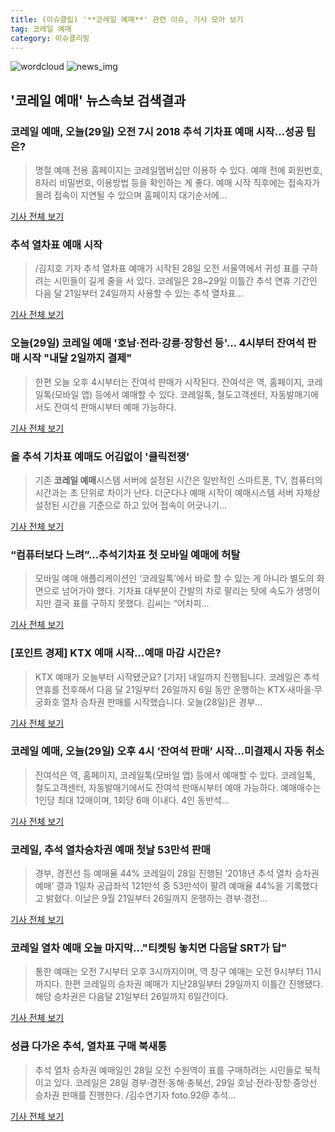 ```yaml
---
title: (이슈클립) '**코레일 예매**' 관련 이슈, 기사 모아 보기
tag: 코레일 예매
category: 이슈클리핑
---
```

![wordcloud](https://s3.ap-northeast-2.amazonaws.com/lyrics101-wordcloud/2018-08-29-1535491105.png)
![news_img](https://user-images.githubusercontent.com/42597476/44507050-1206f400-a6e4-11e8-8d98-7ffbfebb353f.png)
## **'**코레일 예매**'** 뉴스속보 검색결과
### **코레일 예매**, 오늘(29일) 오전 7시 2018 추석 기차표 예매 시작…성공 팁은?

>명절 예매 전용 홈페이지는 코레일멤버십만 이용하 수 있다. 예매 전에 회원번호, 8자리 비밀번호, 이용방법 등을 확인하는 게 좋다. 예매 시작 직후에는 접속자가 몰려 접속이 지연될 수 있으며 홈페이지 대기순서에...

<a href="http://www.kookje.co.kr/news2011/asp/newsbody.asp?code=0300&key=20180829.99099013085" target="_blank">기사 전체 보기</a>

### 추석 열차표 예매 시작

>/김지호 기자 추석 열차표 예매가 시작된 28일 오전 서울역에서 귀성 표를 구하려는 시민들이 길게 줄을 서 있다. 코레일은 28~29일 이틀간 추석 연휴 기간인 다음 달 21일부터 24일까지 사용할 수 있는 추석 열차표...

<a href="http://news.chosun.com/site/data/html_dir/2018/08/29/2018082900144.html?utm_source=naver&utm_medium=original&utm_campaign=news" target="_blank">기사 전체 보기</a>

### 오늘(29일) **코레일 예매** '호남·전라·강릉·장항선 등'… 4시부터 잔여석 판매 시작 "내달 2일까지 결제"

>한편 오늘 오후 4시부터는 잔여석 판매가 시작된다. 잔여석은 역, 홈페이지, 코레일톡(모바일 앱) 등에서 예매할 수 있다. 코레일톡, 철도고객센터, 자동발매기에서도 잔여석 판매시부터 예매 가능하다.

<a href="http://www.topdaily.kr/news/articleView.html?idxno=55022" target="_blank">기사 전체 보기</a>

### 올 추석 기차표 예매도 어김없이 '클릭전쟁'

>기존 **코레일 예매**시스템 서버에 설정된 시간은 일반적인 스마트폰, TV, 컴퓨터의 시간과는 초 단위로 차이가 난다. 더군다나 예매 시작이 예매시스템 서버 자체상 설정된 시간을 기준으로 하고 있어 접속이 어긋나기...

<a href="http://www.kbmaeil.com/news/articleView.html?idxno=453689" target="_blank">기사 전체 보기</a>

### “컴퓨터보다 느려”…추석기차표 첫 모바일 예매에 허탈

>모바일 예매 애플리케이션인 ‘코레일톡’에서 바로 할 수 있는 게 아니라 별도의 화면으로 넘어가야 했다. 기차표 대부분이 간발의 차로 팔리는 탓에 속도가 생명이지만 결국 표를 구하지 못했다. 김씨는 “어차피...

<a href="http://www.seoul.co.kr/news/newsView.php?id=20180829013016&wlog_tag3=naver" target="_blank">기사 전체 보기</a>

### [포인트 경제] KTX 예매 시작…예매 마감 시간은?

>KTX 예매가 오늘부터 시작됐군요? [기자] 내일까지 진행됩니다. 코레일은 추석 연휴를 전후해서 다음 달 21일부터 26일까지 6일 동안 운행하는 KTX·새마을·무궁화호 열차 승차권 판매를 시작했습니다. 오늘(28일)은 경부...

<a href="http://news.kbs.co.kr/news/view.do?ncd=4030649&ref=A" target="_blank">기사 전체 보기</a>

### **코레일 예매**, 오늘(29일) 오후 4시 ‘잔여석 판매’ 시작…미결제시 자동 취소

>잔여석은 역, 홈페이지, 코레일톡(모바일 앱) 등에서 예매할 수 있다. 코레일톡, 철도고객센터, 자동발매기에서도 잔여석 판매시부터 예매 가능하다. 예매매수는 1인당 최대 12매이며, 1회당 6매 이내다. 4인 동반석...

<a href="http://www.kookje.co.kr/news2011/asp/newsbody.asp?code=0300&key=20180829.99099013089" target="_blank">기사 전체 보기</a>

### 코레일, 추석 열차승차권 예매 첫날 53만석 판매

>경부, 경전선 등 예매율 44% 코레일이 28일 진행된 ‘2018년 추석 열차 승차권 예매’ 결과 1일차 공급좌석 121만석 중 53만석이 팔려 예매율 44%을 기록했다고 밝혔다. 이날은 9월 21일부터 26일까지 운행하는 경부·경전...

<a href="http://www.segye.com/content/html/2018/08/28/20180828008093.html?OutUrl=naver" target="_blank">기사 전체 보기</a>

### 코레일 열차 예매 오늘 마지막..."티켓팅 놓치면 다음달 SRT가 답"

>통한 예매는 오전 7시부터 오후 3시까지이며, 역 창구 예매는 오전 9시부터 11시까지다. 한편 코레일의 승차권 예매가 지난28일부터 29일까지 이틀간 진행됐다. 해당 승차권은 다음달 21일부터 26일까지 6일간이다.

<a href="http://www.kookje.co.kr/news2011/asp/newsbody.asp?code=0300&key=20180829.99099013268" target="_blank">기사 전체 보기</a>

### 성큼 다가온 추석, 열차표 구매 북새통

>추석 열차 승차권 예매일인 28일 오전 수원역이 표를 구매하려는 시민들로 북적이고 있다. 코레일은 28일 경부·경전·동해·충북선, 29일 호남·전라·장항·중앙선 승차권 판매를 진행한다. /김수연기자 foto.92@ 추석...

<a href="http://www.kgnews.co.kr/news/articleView.html?idxno=525330" target="_blank">기사 전체 보기</a>



